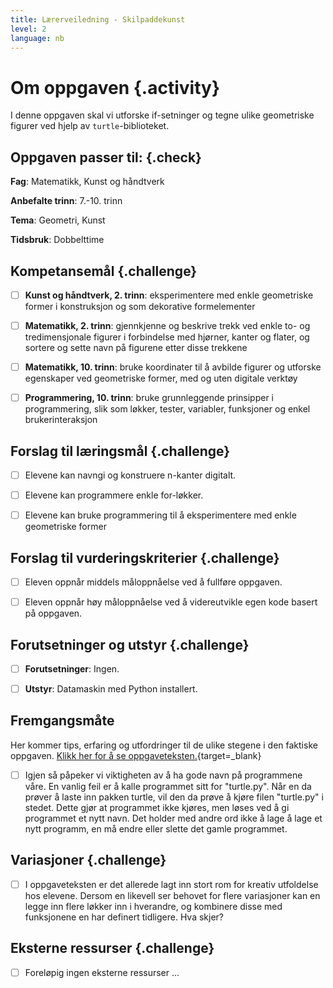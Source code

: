 ```yaml
---
title: Lærerveiledning - Skilpaddekunst
level: 2
language: nb
---
```



# Om oppgaven {.activity}

I denne oppgaven skal vi utforske if-setninger og tegne ulike geometriske
figurer ved hjelp av `turtle`-biblioteket.

## Oppgaven passer til: {.check}

 __Fag__: Matematikk, Kunst og håndtverk

 __Anbefalte trinn__: 7.-10. trinn

 __Tema__: Geometri, Kunst

 __Tidsbruk__: Dobbelttime

## Kompetansemål {.challenge}

  - [ ] __Kunst og håndtverk, 2. trinn__: eksperimentere med enkle geometriske
  former i konstruksjon og som dekorative formelementer

- [ ] __Matematikk, 2. trinn__: gjennkjenne og beskrive trekk ved enkle to- og
      tredimensjonale figurer i forbindelse med hjørner, kanter og flater, og
      sortere og sette navn på figurene etter disse trekkene

- [ ] __Matematikk, 10. trinn__: bruke koordinater til å avbilde figurer og
      utforske egenskaper ved geometriske former, med og uten digitale verktøy

- [ ] __Programmering, 10. trinn__: bruke grunnleggende prinsipper i
      programmering, slik som løkker, tester, variabler, funksjoner og enkel
      brukerinteraksjon

## Forslag til læringsmål {.challenge}

- [ ] Elevene kan navngi og konstruere n-kanter digitalt.

- [ ] Elevene kan programmere enkle for-løkker.

- [ ] Elevene kan bruke programmering til å eksperimentere med enkle geometriske
      former

## Forslag til vurderingskriterier {.challenge}

- [ ] Eleven oppnår middels måloppnåelse ved å fullføre oppgaven.

- [ ] Eleven oppnår høy måloppnåelse ved å videreutvikle egen kode basert på
      oppgaven.

## Forutsetninger og utstyr {.challenge}

- [ ] __Forutsetninger__: Ingen.

- [ ] __Utstyr__: Datamaskin med Python installert.

## Fremgangsmåte

 Her kommer tips, erfaring og utfordringer til de ulike stegene i den faktiske
 oppgaven. [Klikk her for å se
 oppgaveteksten.](../skilpadder/skilpadder.html){target=_blank}

- [ ] Igjen så påpeker vi viktigheten av å ha gode navn på programmene våre. En
      vanlig feil er å kalle programmet sitt for "turtle.py". Når en da prøver å
      laste inn pakken turtle, vil den da prøve å kjøre filen "turtle.py" i
      stedet. Dette gjør at programmet ikke kjøres, men løses ved å gi
      programmet et nytt navn. Det holder med andre ord ikke å lage å lage et
      nytt programm, en må endre eller slette det gamle programmet.

## Variasjoner {.challenge}

- [ ] I oppgaveteksten er det allerede lagt inn stort rom for kreativ utfoldelse
      hos elevene. Dersom en likevell ser behovet for flere variasjoner kan en
      legge inn flere løkker inn i hverandre, og kombinere disse med funksjonene
      en har definert tidligere. Hva skjer?

## Eksterne ressurser {.challenge}

- [ ] Foreløpig ingen eksterne ressurser ...

